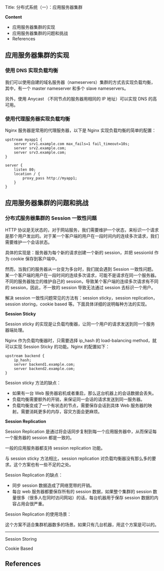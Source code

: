 Title: 分布式系统（一）：应用服务器集群

**Content**

- 应用服务器集群的实现
- 应用服务器集群的问题和挑战
- References

## 应用服务器集群的实现

### 使用 DNS 实现负载均衡

我们可以使用自建的域名服务器（nameservers）集群的方式去实现负载均衡，其中，有一个 master nameserver 和多个 slave nameservers。

另外，使用 Anycast （不同节点的服务器用相同的 IP 地址）可以实现 DNS 的高可用。

### 使用代理服务器实现负载均衡

Nginx 服务器是常用的代理服务器，以下是 Nginx 实现负载均衡的简单的配置：

```
upstream myapp1 {
    server srv1.example.com max_fails=1 fail_timeout=10s;
    server srv2.example.com;
    server srv3.example.com;
}

server {
    listen 80;
    location / {
    	proxy_pass http://myapp1;
    }
}
```



## 应用服务器集群的问题和挑战

### 分布式服务器集群的 Session 一致性问题

HTTP 协议是无状态的，对于网站服务，我们需要维护一个状态，来标识一个请求是那个用户发出的。对于某一个客户端的用户在一段时间内的连续多次请求，我们需要维护一个会话状态。

具体的实现是：服务器为每个新的请求创建一个新的 session，并把 sessionId 作为 cookie 保存到客户端中。

然而，当我们的服务器从一台变为多台时，我们就会遇到 Session 一致性问题。某一个客户端的用户在一段时间的连续多次请求，可能不是请求在同一个服务器。不同的服务器独立的维护自己的 session，导致某个客户端的连续多次请求有不同的 session，因此，不一致的 session 导致无法通过 session 去标识一个用户。

解决 session 一致性问题常见的方法有：session sticky，session replication，session storing，cookie based 等。下面具体详细的说明每种方法的实现。

**Session Sticky**

Session sticky 的实现是让负载均衡器，让同一个用户的请求发送到同一个服务器端处理。

Nginx 作为负载均衡器时，只需要选择 ip_hash 的 load-balancing method，就可以实现 Session Sticky 的功能。Nginx 的配置如下：

```
upstream backend {
    ip_hash;
    server backend1.example.com;
    server backend2.example.com;
}
```

Session sticky 方法的缺点：

- 如果有一台 Web 服务器宕机或者重启，那么这台机器上的会话数据会丢失。
- 负载均衡需要额外的开销，来保证同一会话的请求发送到同一服务器。
- 负载均衡变成了一个有状态的节点，需要保存会话到具体 Web 服务器的映射。需要消耗更多的内存，容灾方面会更麻烦。

**Session Replication**

Session Replication 是通过将会话同步复制到每一个应用服务器中，从而保证每一个服务器的 session 都是一致的。

一般的应用服务器都支持 session replication 功能。

与 session sticky 方法相比，session replication 对负载均衡器没有那么多的要求。这个方案也有一些不足的之处。

Session Replication 的缺点：

- 同步 session 数据造成了网络宽带的开销。
- 每台 web 服务器都要保存所有的 session 数据，如果整个集群的 session 数量很多（很多人在同时访问网站）的话，每台机器用于保存 session 数据的内容占用会很严重。

Session Replication 的使用场景：

这个方案不适合集群机器数多的场景。如果只有几台机器，用这个方案是可以的。





---

Session Storing

Cookie Based

## References

